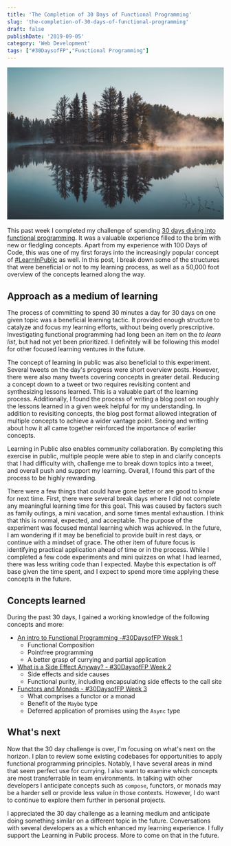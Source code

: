 ```yaml
---
title: 'The Completion of 30 Days of Functional Programming'
slug: 'the-completion-of-30-days-of-functional-programming'
draft: false
publishDate: '2019-09-05'
category: 'Web Development'
tags: ["#30DaysofFP","Functional Programming"]
---
```

![The Completion of 30 Days of Functional Programming](images/foggy-lake-tree-reflection.jpg#center)

This past week I completed my challenge of spending [30 days diving into functional programming](/blog/2019/08/01/30-days-of-functional-programming). It was a valuable experience filled to the brim with new or fledgling concepts. Apart from my experience with 100 Days of Code, this was one of my first forays into the increasingly popular concept of [#LearnInPublic](https://twitter.com/search?q=%23LearnInPublic) as well. In this post, I break down some of the structures that were beneficial or not to my learning process, as well as a 50,000 foot overview of the concepts learned along the way.

## Approach as a medium of learning

The process of committing to spend 30 minutes a day for 30 days on one given topic was a beneficial learning tactic. It provided enough structure to catalyze and focus my learning efforts, without being overly prescriptive. Investigating functional programming had long been an item on the *to learn list*, but had not yet been prioritized. I definitely will be following this model for other focused learning ventures in the future.

The concept of learning in public was also beneficial to this experiment. Several tweets on the day's progress were short overview posts. However, there were also many tweets covering concepts in greater detail. Reducing a concept down to a tweet or two requires revisiting content and synthesizing lessons learned. This is a valuable part of the learning process. Additionally, I found the process of writing a blog post on roughly the lessons learned in a given week helpful for my understanding. In addition to revisiting concepts, the blog post format allowed integration of multiple concepts to achieve a wider vantage point. Seeing and writing about how it all came together reinforced the importance of earlier concepts.

Learning in Public also enables community collaboration. By completing this exercise in public, multiple people were able to step in and clarify concepts that I had difficulty with, challenge me to break down topics into a tweet, and overall push and support my learning. Overall, I found this part of the process to be highly rewarding.

There were a few things that could have gone better or are good to know for next time. First, there were several break days where I did not complete any meaningful learning time for this goal. This was caused by factors such as family outings, a mini vacation, and some times mental exhaustion. I think that this is normal, expected, and acceptable. The purpose of the experiment was focused mental learning which was achieved. In the future, I am wondering if it may be beneficial to provide built in rest days, or continue with a mindset of grace. The other item of future focus is identifying practical application ahead of time or in the process. While I completed a few code experiments and mini quizzes on what I had learned, there was less writing code than I expected. Maybe this expectation is off base given the time spent, and I expect to spend more time applying these concepts in the future.

## Concepts learned

During the past 30 days, I gained a working knowledge of the following concepts and more:

- [An intro to Functional Programming -#30DaysofFP Week 1](/blog/2019/08/12/an-intro-to-functional-programming-30daysoffp-week-1)
    - Functional Composition
    - Pointfree programming
    - A better grasp of currying and partial application
- [What is a Side Effect Anyway? - #30DaysofFP Week 2](/blog/2019/08/19/what-is-a-side-effect-anyway-30daysoffp-week-2)
    - Side effects and side causes
    - Functional purity, including encapsulating side effects to the call site
- [Functors and Monads - #30DaysofFP Week 3](/blog/2019/09/03/functors-and-monads-30daysoffp-week-3)
    - What comprises a functor or a monad
    - Benefit of the `Maybe` type
    - Deferred application of promises using the `Async` type

## What's next

Now that the 30 day challenge is over, I'm focusing on what's next on the horizon. I plan to review some existing codebases for opportunities to apply functional programming principles. Notably, I have several areas in mind that seem perfect use for currying. I also want to examine which concepts are most transferrable in team environments. In talking with other developers I anticipate concepts such as `compose`, functors, or monads may be a harder sell or provide less value in those contexts. However, I do want to continue to explore them further in personal projects.

I appreciated the 30 day challenge as a learning medium and anticipate doing something similar on a different topic in the future. Conversations with several developers as a which enhanced my learning experience. I fully support the Learning in Public process. More to come on that in the future.
